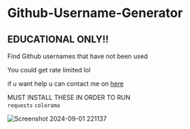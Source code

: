 # Github-Username-Generator
EDUCATIONAL ONLY!!
---------------------------------
Find Github usernames that have not been used

You could get rate limited lol

if u want help u can contact me on [here](https://guns.lol/fraod)

MUST INSTALL THESE IN ORDER TO RUN                                                                                                                                                                                                
`requests`
`colorama`

![Screenshot 2024-09-01 221137](https://github.com/user-attachments/assets/d16b5d3c-2ec0-447a-8628-bd08e41a20a9)
